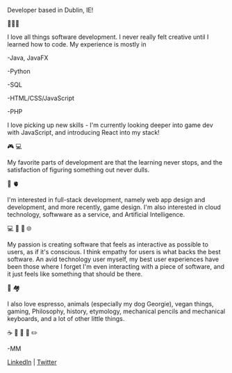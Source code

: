 Developer based in Dublin, IE!

🌱🌱🌱

I love all things software development. I never really felt creative until I learned how to code. My experience is mostly in

-Java, JavaFX

-Python

-SQL

-HTML/CSS/JavaScript

-PHP

I love picking up new skills - I'm currently looking deeper into game dev with JavaScript, and introducing React into my stack!

🎮 💻

My favorite parts of development are that the learning never stops, and the satisfaction of figuring something out never dulls.

🧠 🫀

I'm interested in full-stack development, namely web app design and development, and more recently, game design. I'm also interested in cloud technology,  softwware as a service, and Artificial Intelligence.

💻 🧠 💭 🌐

My passion is creating software that feels as interactive as possible to users, as if it's conscious. I think empathy for users is what backs the best software. An avid technology user myself, my best user experiences have been those where I forget I'm even interacting with a piece of software, and it just feels like something that should be there.

📱 🏘



I also love espresso, animals (especially my dog Georgie), vegan things, gaming, Philosophy, history, etymology, mechanical pencils and mechanical keyboards, and a lot of other little things.

☕️ 💭 🌱 📖 ✏️

-MM


[LinkedIn](https://www.linkedin.com/in/mikiel-mcrae-374a80132/) | [Twitter](https://www.twitter.com/mikiel96)


